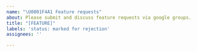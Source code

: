 ```yaml
---
name: "\U0001F4A1 Feature requests"
about: Please submit and discuss feature requests via google groups.
title: "[FEATURE]"
labels: 'status: marked for rejection'
assignees: ''

---
```


<!--
Head over to https://groups.google.com/forum/#!forum/django-cms and submit your ideas.
-->
